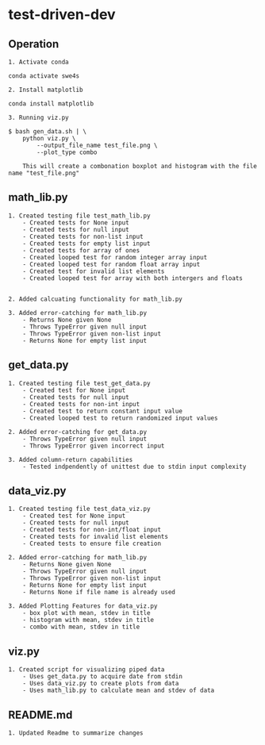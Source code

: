 # test-driven-dev

## Operation

    1. Activate conda

```
conda activate swe4s
```
    2. Install matplotlib

```
conda install matplotlib
```

    3. Running viz.py
```
$ bash gen_data.sh | \
    python viz.py \
        --output_file_name test_file.png \
        --plot_type combo
```
        This will create a combonation boxplot and histogram with the file name "test_file.png"

## math_lib.py

    1. Created testing file test_math_lib.py
        - Created tests for None input
        - Created tests for null input
        - Created tests for non-list input
        - Created tests for empty list input
        - Created tests for array of ones
        - Created looped test for random integer array input
        - Created looped test for random float array input
        - Created test for invalid list elements
        - Created looped test for array with both intergers and floats


    2. Added calcuating functionality for math_lib.py
    
    3. Added error-catching for math_lib.py
        - Returns None given None
        - Throws TypeError given null input
        - Throws TypeError given non-list input
        - Returns None for empty list input

## get_data.py

    1. Created testing file test_get_data.py
        - Created test for None input
        - Created tests for null input
        - Created tests for non-int input
        - Created test to return constant input value
        - Created looped test to return randomized input values
    
    2. Added error-catching for get_data.py
        - Throws TypeError given null input
        - Throws TypeError given incorrect input
    
    3. Added column-return capabilities
        - Tested indpendently of unittest due to stdin input complexity

## data_viz.py

    1. Created testing file test_data_viz.py
        - Created test for None input
        - Created tests for null input
        - Created tests for non-int/float input
        - Created tests for invalid list elements
        - Created tests to ensure file creation

    2. Added error-catching for math_lib.py
        - Returns None given None
        - Throws TypeError given null input
        - Throws TypeError given non-list input
        - Returns None for empty list input
        - Returns None if file name is already used

    3. Added Plotting Features for data_viz.py
        - box plot with mean, stdev in title
        - histogram with mean, stdev in title
        - combo with mean, stdev in title

## viz.py

    1. Created script for visualizing piped data
        - Uses get_data.py to acquire date from stdin
        - Uses data_viz.py to create plots from data
        - Uses math_lib.py to calculate mean and stdev of data

## README.md

    1. Updated Readme to summarize changes